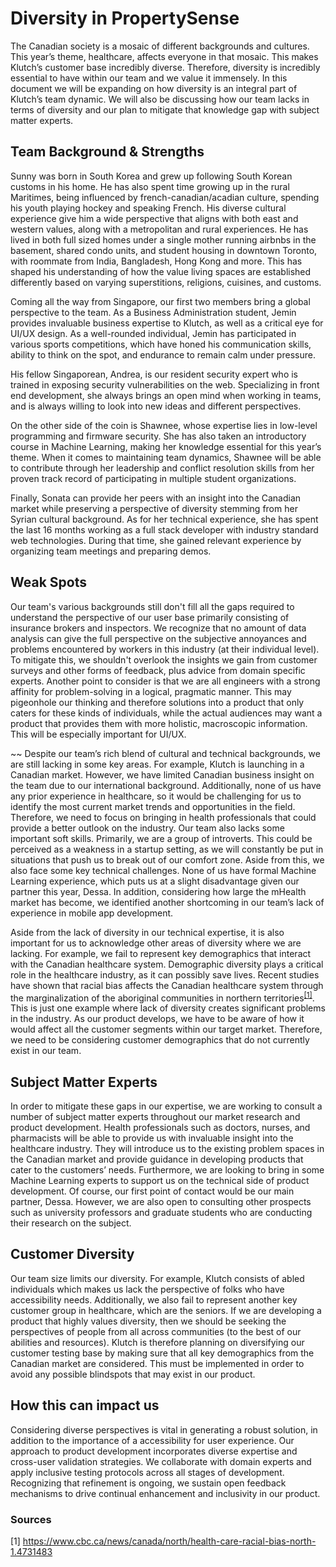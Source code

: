 # Diversity in PropertySense

The Canadian society is a mosaic of different backgrounds and cultures. This year’s theme, healthcare, affects everyone in that mosaic. This makes Klutch’s customer base incredibly diverse. Therefore, diversity is incredibly essential to have within our team and we value it immensely. In this document we will be expanding on how diversity is an integral part of Klutch’s team dynamic. We will also be discussing how our team lacks in terms of diversity and our plan to mitigate that knowledge gap with subject matter experts.


Team Background & Strengths
---
Sunny was born in South Korea and grew up following South Korean customs in his home. He has also spent time growing up in the rural Maritimes, being influenced by french-canadian/acadian culture, spending his youth playing hockey and speaking French. His diverse cultural experience give him a wide perspective that aligns with both east and western values, along with a metropolitan and rural experiences. He has lived in both full sized homes under a single mother running airbnbs in the basement, shared condo units, and student housing in downtown Toronto, with roommate from India, Bangladesh, Hong Kong and more. This has shaped his understanding of how the value living spaces are established differently based on varying superstitions, religions, cuisines, and customs.

Coming all the way from Singapore, our first two members bring a global perspective to the team. As a Business Administration student, Jemin provides invaluable business expertise to Klutch, as well as a critical eye for UI/UX design. As a well-rounded individual, Jemin has participated in various sports competitions, which have honed his communication skills, ability to think on the spot, and endurance to remain calm under pressure.

His fellow Singaporean, Andrea, is our resident security expert who is trained in exposing security vulnerabilities on the web. Specializing in front end development, she always brings an open mind when working in teams, and is always willing to look into new ideas and different perspectives.

On the other side of the coin is Shawnee, whose expertise lies in low-level programming and firmware security. She has also taken an introductory course in Machine Learning, making her knowledge essential for this year’s theme. When it comes to maintaining team dynamics, Shawnee will be able to contribute through her leadership and conflict resolution skills from her proven track record of participating in multiple student organizations.

Finally, Sonata can provide her peers with an insight into the Canadian market while preserving a perspective of diversity stemming from her Syrian cultural background. As for her technical experience, she has spent the last 16 months working as a full stack developer with industry standard web technologies. During that time, she gained relevant experience by organizing team meetings and preparing demos.


## Weak Spots

Our team's various backgrounds still don't fill all the gaps required to understand the perspective of our user base primarily consisting of insurance brokers and inspectors. We recognize that no amount of data analysis can give the full perspective on the subjective annoyances and problems encountered by workers in this industry (at their individual level). To mitigate this, we shouldn't overlook the insights we gain from customer surveys and other forms of feedback, plus advice from domain specific experts. Another point to consider is that we are all engineers with a strong affinity for problem-solving in a logical, pragmatic manner. This may pigeonhole our thinking and therefore solutions into a product that only caters for these kinds of individuals, while the actual audiences may want a product that provides them with  more holistic, macroscopic information. This will be especially important for UI/UX.

~~
Despite our team’s rich blend of cultural and technical backgrounds, we are still lacking in some key areas. For example, Klutch is launching in a Canadian market. However, we have limited Canadian business insight on the team due to our international background. Additionally, none of us have any prior experience in healthcare, so it would be challenging for us to identify the most current market trends and opportunities in the field. Therefore, we need to focus on bringing in health professionals that could provide a better outlook on the industry.
Our team also lacks some important soft skills. Primarily, we are a group of introverts. This could be perceived as a weakness in a startup setting, as we will constantly be put in situations that push us to break out of our comfort zone. Aside from this, we also face some key technical challenges. None of us have formal Machine Learning experience, which puts us at a slight disadvantage given our partner this year, Dessa. In addition, considering how large the mHealth market has become, we identified another shortcoming in our team’s lack of experience in mobile app development.

Aside from the lack of diversity in our technical expertise, it is also important for us to acknowledge other areas of diversity where we are lacking. For example, we fail to represent key demographics that interact with the Canadian healthcare system. Demographic diversity plays a critical role in the healthcare industry, as it can possibly save lives. Recent studies have shown that racial bias affects the Canadian healthcare system through the marginalization of the aboriginal communities in northern territories<sup>[[1]](https://www.cbc.ca/news/canada/north/health-care-racial-bias-north-1.4731483 )</sup>. This is just one example where lack of diversity creates significant problems in the industry. As our product develops, we have to be aware of how it would affect all the customer segments within our target market. Therefore, we need to be considering customer demographics that do not currently exist in our team.


## Subject Matter Experts

In order to mitigate these gaps in our expertise, we are working to consult a number of subject matter experts throughout our market research and product development. Health professionals such as doctors, nurses, and pharmacists will be able to provide us with invaluable insight into the healthcare industry. They will introduce us to the existing problem spaces in the Canadian market and provide guidance in developing products that cater to the customers’ needs. Furthermore, we are looking to bring in some Machine Learning experts to support us on the technical side of product development. Of course, our first point of contact would be our main partner, Dessa. However, we are also open to consulting other prospects such as university professors and graduate students who are conducting their research on the subject.


## Customer Diversity

Our team size limits our diversity. For example, Klutch consists of abled individuals which makes us lack the perspective of folks who have accessibility needs. Additionally, we also fail to represent another key customer group in healthcare, which are the seniors. If we are developing a product that highly values diversity, then we should be seeking the perspectives of people from all across communities (to the best of our abilities and resources). Klutch is therefore planning on diversifying our customer testing base by making sure that all key demographics from the Canadian market are considered. This must be implemented in order to avoid any possible blindspots that may exist in our product.


## How this can impact us

Considering diverse perspectives is vital in generating a robust solution, in addition to the importance of a accessibility for user experience. Our approach to product development incorporates diverse expertise and cross-user validation strategies. We collaborate with domain experts and apply inclusive testing protocols across all stages of development. Recognizing that refinement is ongoing, we sustain open feedback mechanisms to drive continual enhancement and inclusivity in our product.

### Sources
[1] https://www.cbc.ca/news/canada/north/health-care-racial-bias-north-1.4731483
